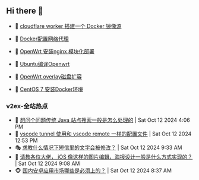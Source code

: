 ## Hi there 👋

<!--
**dkyg666/dkyg666** is a ✨ _special_ ✨ repository because its `README.md` (this file) appears on your GitHub profile.

Here are some ideas to get you started:

- 🔭 I’m currently working on ...
- 🌱 I’m currently learning ...
- 👯 I’m looking to collaborate on ...
- 🤔 I’m looking for help with ...
- 💬 Ask me about ...
- 📫 How to reach me: ...
- 😄 Pronouns: ...
- ⚡ Fun fact: ...
-->

<!-- BLOG-POST-LIST:START -->
- 🦩 [cloudflare worker 搭建一个 Docker 镜像源](http://blog.1996099.xyz/archives/cloudflare-worker-da-jian-yi-ge-docker-jing-xiang-zhan) 

- 🚦 [Docker配置网络代理](http://blog.1996099.xyz/archives/dockerpei-zhi-wang-luo-dai-li) 

- 🫶 [OpenWrt 安装nginx 模块化部署](http://blog.1996099.xyz/archives/openwrt-an-zhuang-nginx-mo-kuai-hua-bu-shu) 

- 🦄 [Ubuntu编译Openwrt](http://blog.1996099.xyz/archives/ubuntuzi-bian-yi-openwrt) 

- 🐻 [OpenWrt overlay磁盘扩容](http://blog.1996099.xyz/archives/openwrt-overlay) 

- 🤖 [CentOS 7 安装Docker环境](http://blog.1996099.xyz/archives/centos-docker) 
<!-- BLOG-POST-LIST:END -->

### v2ex-全站热点
<!-- v2ex:START -->
- 🥸 [想问个问题传统 Java 站点搜索一般是怎么处理的](https://www.v2ex.com/t/1079726#reply1) | Sat Oct 12 2024 4:06 PM
- 🤗 [vscode tunnel 使用和 vscode remote 一样的配置文件](https://www.v2ex.com/t/1079706#reply0) | Sat Oct 12 2024 12:53 PM
- 🎭 [求教什么情况下短信里的文字会被修改？](https://www.v2ex.com/t/1079669#reply10) | Sat Oct 12 2024 9:33 AM
- 🥷 [请教各位大佬， iOS 像这样的图片编辑，海报设计一般是什么方式实现的？](https://www.v2ex.com/t/1079657#reply6) | Sat Oct 12 2024 9:08 AM
- 🐵 [国内安卓应用市场哪些是必须上的？](https://www.v2ex.com/t/1079646#reply7) | Sat Oct 12 2024 8:37 AM<!-- v2ex:END -->

